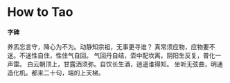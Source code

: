 # How to Tao

**字碑**

养炁忘言守，降心为不为。动静知宗祖，无事更寻谁？
真常须应物，应物要不迷。不迷性自住，性住气自回。
气回丹自结，壶中配坎离。阴阳生反复，普化一声雷。
白云朝顶上，甘露洒须弥。自饮长生酒，逍遥谁得知。
坐听无弦曲，明通造化机。都来二十句，端的上天梯。

